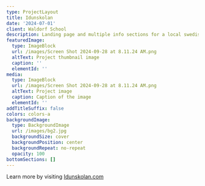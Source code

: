 ```yaml
---
type: ProjectLayout
title: Idunskolan
date: '2024-07-01'
client: Waldorf School
description: Landing page and multiple info sections for a local swedish waldorf school
featuredImage:
  type: ImageBlock
  url: /images/Screen Shot 2024-09-28 at 8.11.24 AM.png
  altText: Project thumbnail image
  caption: ''
  elementId: ''
media:
  type: ImageBlock
  url: /images/Screen Shot 2024-09-28 at 8.11.24 AM.png
  altText: Project image
  caption: Caption of the image
  elementId: ''
addTitleSuffix: false
colors: colors-a
backgroundImage:
  type: BackgroundImage
  url: /images/bg2.jpg
  backgroundSize: cover
  backgroundPosition: center
  backgroundRepeat: no-repeat
  opacity: 100
bottomSections: []
---
```

Learn more by visiting [Idunskolan.com](https://idunskolan.com/)
